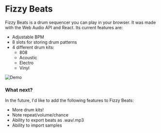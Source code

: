 # Fizzy Beats

Fizzy Beats is a drum sequencer you can play in your browser. It was made with the Web Audio API and React. Its current 
features are:

- Adjustable BPM
- 8 slots for storing drum patterns
- 4 different drum kits:
	- 808
	- Acoustic
	- Electro
	- Vinyl

![Demo](public/demo.gif)

### What next?

In the future, I'd like to add the following features to Fizzy Beats:

- More drum kits!
- Note repeat/volume/chance
- Ability to export beats as .wav/.mp3
- Ability to import samples